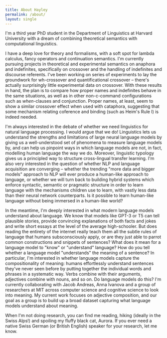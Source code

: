 ```yaml
---
title: About Hayley
permalink: /about/
layout: single
---
```


I'm a third year PhD student in the Department of Linguistics at Harvard University with a dream of combining theoretical semantics with computational linguistics. 

I have a deep love for theory and formalisms, with a soft spot for lambda calculus, fancy operators and continuation semantics.
I'm currently pursuing projects in theoretical and experimental semantics on anaphora and indefinites, specifically on crossover and the handling of indefinites and discourse referents. I've been working on series of experiments to lay the groundwork for wh-crossover and quantificational crossover &ndash; there's actually surprisingly little experimental data on crossover. With these results in hand, the plan is to compare how proper names and indefinites behave in the same situations, as well as in other non-c-command configurations such as _when_-clauses and conjunction. Proper names, at least, seem to show a similar crossover effect when used with cataphora, suggesting that some mechanism relating coference and binding (such as Heim's Rule I) is indeed needed.

I'm always interested in the debate of whether we need linguistics for natural language processing. I would argue that we do! Linguistics lets us understand the strengths and limitations of large neural language models by giving us a well-understood set of phenomena to measure language models by, and can help us pinpoint ways in which language models are not, in fact, modelling human language the way we do. Moreover, linguistic typology gives us a principled way to structure cross-lingual transfer learning. I'm also very interested in the question of whether NLP and language acquisition are converging &ndash; whether the trending "more data and bigger models" approach to NLP will ever produce a human-like approach to language, or whether we will turn back to building hybrid systems which enforce syntactic, semantic or pragmatic structure in order to learn language with the mechanisms children use to learn, with vastly less data than their neural network counterparts. Is it possible to learn human-like language without being immersed in a human-like world?

In the meantime, I'm deeply interested in what modern language models understand about language. We know that models like GPT-3 or T5 can tell plausible stories, provide convincing explanations of both facts and jokes and write short essays at the level of the average high-schooler. But does reading the entirety of the internet really teach them all the subtle rules of language that humans subsconsciously apply, or are they just able to parrot common constructions and snippets of sentences? What does it mean for a language model to "know" or "understand" language? How do you tell whether a language model "understands" the meaning of a sentence? 
In particular, I'm interested in whether language models capture the compositionality of meaning: humans effortlessly understand sentences they've never seen before by putting together the individual words and phrases in a systematic way. Verbs combine with their arguments, adjectives combine with nouns, and so on. Do language models do this?
I'm currently collaborating with Jacob Andreas, Anna Ivanova and a group of researchers at MIT across computer science and cognitive science to look into meaning. My current work focuses on adjective composition, and our goal as a group is to build up a broad dataset capturing what language models understand about meaning.

When I'm not doing research, you can find me reading, hiking (ideally in the Swiss Alps!) and spoiling my fluffy black cat, Aurora. If you ever need a native Swiss German (or British English) speaker for your research, let me know.
